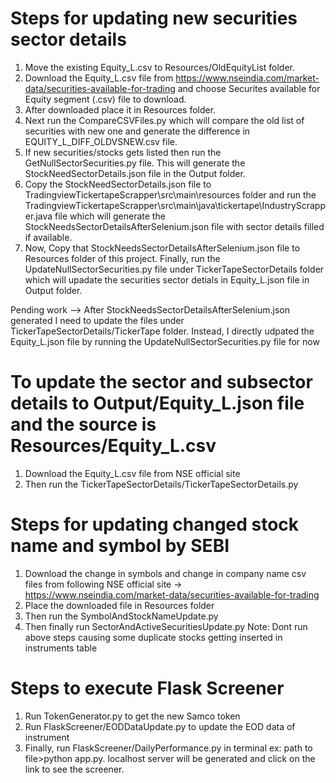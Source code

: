 # Steps for updating new securities sector details
1. Move the existing Equity_L.csv to Resources/OldEquityList folder.
2. Download the Equity_L.csv file from https://www.nseindia.com/market-data/securities-available-for-trading and choose Securites available for Equity segment (.csv) file to download.
3. After downloaded place it in Resources folder.
4. Next run the CompareCSVFiles.py which will compare the old list of securities with new one and generate the difference in EQUITY_L_DIFF_OLDVSNEW.csv file.
5. If new securities/stocks gets listed then run the GetNullSectorSecurities.py file. This will generate the StockNeedSectorDetails.json file in the Output folder.
6. Copy the StockNeedSectorDetails.json file to TradingviewTickertapeScrapper\src\main\resources folder and run the TradingviewTickertapeScrapper\src\main\java\tickertape\IndustryScrapper.java file which will generate the StockNeedsSectorDetailsAfterSelenium.json file with sector details filled if available.
7. Now, Copy that StockNeedsSectorDetailsAfterSelenium.json file to Resources folder of this project. Finally, run the UpdateNullSectorSecurities.py file under TickerTapeSectorDetails folder which will upadate the securities sector detials in Equity_L.json file in Output folder.

Pending work --> After StockNeedsSectorDetailsAfterSelenium.json generated I need to update the files under TickerTapeSectorDetails/TickerTape folder. Instead, I directly udpated the Equity_L.json file by running the UpdateNullSectorSecurities.py file for now

# To update the sector and subsector details to Output/Equity_L.json file and the source is Resources/Equity_L.csv
1. Download the Equity_L.csv file from NSE official site
2. Then run the TickerTapeSectorDetails/TickerTapeSectorDetails.py

# Steps for updating changed stock name and symbol by SEBI
1. Download the change in symbols and change in company name csv files from following NSE official site -> https://www.nseindia.com/market-data/securities-available-for-trading
2. Place the downloaded file in Resources folder
3. Then run the SymbolAndStockNameUpdate.py
4. Then finally run SectorAndActiveSecuritiesUpdate.py
Note: Dont run above steps causing some duplicate stocks getting inserted in instruments table

# Steps to execute Flask Screener
1. Run TokenGenerator.py to get the new Samco token
2. Run FlaskScreener/EODDataUpdate.py to update the EOD data of instrument
3. Finally, run FlaskScreener/DailyPerformance.py in terminal ex: path to file>python app.py. localhost server will be generated and click on the link to see the screener.


